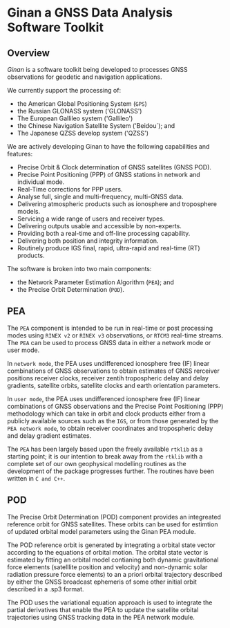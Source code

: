 # Ginan a GNSS Data Analysis Software Toolkit

## Overview

*Ginan* is a software toolkit being developed to processes GNSS observations for geodetic 
and navigation applications.  

We currently support the processing of:

* the American Global Positioning System (`GPS`)
* the Russian GLONASS system ('GLONASS')
* The European Gallileo system ('Gallileo')
* the Chinese Navigation Satellite System ('Beidou`); and
* The Japanese QZSS develop system ('QZSS')

We are actively developing Ginan to have the following capabilities and features:

* Precise Orbit & Clock determination of GNSS satellites (GNSS POD).
* Precise Point Positioning (PPP) of GNSS stations in network and individual mode.
* Real-Time corrections for PPP users.
* Analyse full, single and multi-frequency, multi-GNSS data.
* Delivering atmospheric products such as ionosphere and troposphere models.
* Servicing a wide range of users and receiver types.
* Delivering outputs usable and accessible by non-experts.
* Providing both a real-time and off-line processing capability.
* Delivering both position and integrity information.
* Routinely produce IGS final, rapid, ultra-rapid and real-time (RT) products. 

The software is broken into two main components:

* the Network Parameter Estimation Algorithm (`PEA`); and 
* the Precise Orbit Determination (`POD`).

## PEA

The `PEA` component is intended to be run in real-time or post processing modes using  `RINEX v2` or `RINEX v3` 
observations, or `RTCM3` real-time streams. The `PEA` can be used to process GNSS data in either a network mode or user mode.

In `network mode`, the PEA uses undifferenced ionosphere free (IF) linear combinations of GNSS observations to obtain 
estimates of GNSS rerceiver positions receiver clocks, receiver zentih tropospheric delay and delay gradients, satellite 
orbits, satellite clocks and earth orientation parameters. 

In `user mode`, the PEA uses undifferenced ionosphere free (IF) linear combinations of GNSS observations and the
Precise Point Positioning (PPP) methodology which can take in orbit and clock products either from a publicly
available sources such as the `IGS`, or from those generated by the `PEA network mode`, to obtain receiver coordinates and 
tropospheric delay and delay gradient estimates.

The `PEA` has been largely based upon the freely available `rtklib` as a starting point; it is our intention to break
away from the `rtklib` with a complete set of our own geophysical modelling routines as the development of the package
progresses further. The routines have been written in `C and C++`.

## POD

The Precise Orbit Determination (POD) component provides an integreated reference orbit for GNSS satellites. These orbits can be 
used for estimtion of updated orbital model parameters using the Ginan PEA module.

The POD reference orbit is generated by integrating a orbital state vector according to the equations of orbital motion.
The orbital state vector is estimated by fitting an orbital model contianing both dynamic gravitational force elements
(satelllite position and velocity) and non-dynamic solar radiation pressure force elements) to an a priori orbital trajectory 
described by either the GNSS broadcast ephemeris of some other initial orbit described in a .sp3 format.

The POD uses the variational equation approach is used to integrate the partial derivatives that enable the PEA to update the 
satellite orbital trajectories using GNSS tracking data in the PEA network module.
